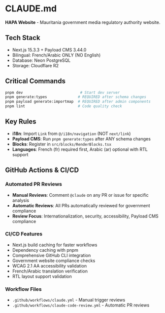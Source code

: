 # CLAUDE.md

**HAPA Website** - Mauritania government media regulatory authority website.

## Tech Stack
- Next.js 15.3.3 + Payload CMS 3.44.0
- Bilingual: French/Arabic ONLY (NO English)
- Database: Neon PostgreSQL
- Storage: Cloudflare R2

## Critical Commands
```bash
pnpm dev                          # Start dev server
pnpm generate:types              # REQUIRED after schema changes
pnpm payload generate:importmap  # REQUIRED after admin components
pnpm lint                        # Code quality check
```

## Key Rules
- **i18n**: Import `Link` from `@/i18n/navigation` (NOT `next/link`)
- **Payload CMS**: Run `pnpm generate:types` after ANY schema changes
- **Blocks**: Register in `src/blocks/RenderBlocks.tsx`
- **Languages**: French (fr) required first, Arabic (ar) optional with RTL support

## GitHub Actions & CI/CD

### Automated PR Reviews
- **Manual Reviews**: Comment `@claude` on any PR or issue for specific analysis
- **Automatic Reviews**: All PRs automatically reviewed for government compliance
- **Review Focus**: Internationalization, security, accessibility, Payload CMS compliance

### CI/CD Features
- Next.js build caching for faster workflows
- Dependency caching with pnpm
- Comprehensive GitHub CLI integration
- Government website compliance checks
- WCAG 2.1 AA accessibility validation
- French/Arabic translation verification
- RTL layout support validation

### Workflow Files
- `.github/workflows/claude.yml` - Manual trigger reviews
- `.github/workflows/claude-code-review.yml` - Automatic PR reviews